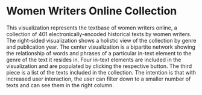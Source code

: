 # Women Writers Online Collection

This visualization represents the textbase of women writers online, a collection of 401 electronically-encoded historical texts by women writers. The right-sided visualization shows a holistic view of the collection by genre and publication year. The center visualization is a bipartite network showing the relationship of words and phrases of a particular in-text element to the genre of the text it resides in. Four in-text elements are included in the visualization and are populated by clicking the respective button. The third piece is a list of the texts included in the collection. The intention is that with increased user interaction, the user can filter down to a smaller number of texts and can see them in the right column.
